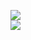 [![](https://img.shields.io/badge/Made%20With-Github%20Spray-lightgrey.svg?style=for-the-badge&logo=github)](https://github.com/Annihil/github-spray#405)  
[![](https://i.imgur.com/2DrTn0Z.gif)](https://github.com/Annihil/github-spray)